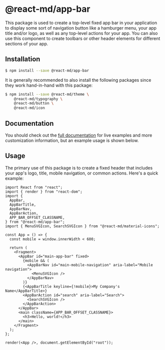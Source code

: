 # @react-md/app-bar

This package is used to create a top-level fixed app bar in your application to
display some sort of navigation button like a hamburger menu, your app title
and/or logo, as well as any top-level actions for your app. You can also use
this component to create toolbars or other header elements for different
sections of your app.

## Installation

```sh
$ npm install --save @react-md/app-bar
```

It is generally recommended to also install the following packages since they
work hand-in-hand with this package:

```sh
$ npm install --save @react-md/theme \
    @react-md/typography \
    @react-md/button \
    @react-md/icon
```

<!-- DOCS_REMOVE -->

## Documentation

You should check out the
[full documentation](https://react-md.dev/packages/app-bar/demos) for live
examples and more customization information, but an example usage is shown
below.

<!-- DOCS_REMOVE_END -->

## Usage

The primary use of this package is to create a fixed header that includes your
app's logo, title, mobile navigation, or common actions. Here's a quick example:

```tsx
import React from "react";
import { render } from "react-dom";
import {
  AppBar,
  AppBarTitle,
  AppBarNav,
  AppBarAction,
  APP_BAR_OFFSET_CLASSNAME,
} from "@react-md/app-bar";
import { MenuSVGIcon, SearchSVGIcon } from "@react-md/material-icons";

const App = () => {
  const mobile = window.innerWidth < 600;

  return (
    <Fragment>
      <AppBar id="main-app-bar" fixed>
        {mobile && (
          <AppBarNav id="main-mobile-navigation" aria-label="Mobile navigation">
            <MenuSVGIcon />
          </AppBarNav>
        )}
        {<AppBarTitle keyline={!mobile}>My Company's Name</AppBarTitle>}
        <AppBarAction id="search" aria-label="Search">
          <SearchSVGIcon />
        </AppBarAction>
      </AppBar>
      <main className={APP_BAR_OFFSET_CLASSNAME}>
        <h3>Hello, world!</h3>
      </main>
    </Fragment>
  );
};

render(<App />, document.getElementById("root"));
```
